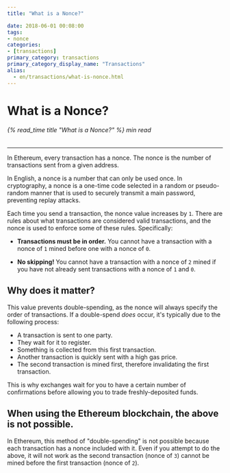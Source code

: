 ```yaml
---
title: "What is a Nonce?"

date: 2018-06-01 00:08:00
tags:
- nonce
categories:
- [transactions]
primary_category: transactions
primary_category_display_name: "Transactions"
alias:
  - en/transactions/what-is-nonce.html
---
```


# **What is a Nonce?**

###### {% read_time title "What is a Nonce?" %} min read

* * *

In Ethereum, every transaction has a nonce. The nonce is the number of transactions sent from a given address.

In English, a nonce is a number that can only be used once. In cryptography, a nonce is a one-time code selected in a random or pseudo-random manner that is used to securely transmit a main password, preventing replay attacks.

Each time you send a transaction, the nonce value increases by `1`. There are rules about what transactions are considered valid transactions, and the nonce is used to enforce some of these rules. Specifically:

-   **Transactions must be in order.** You cannot have a transaction with a nonce of `1` mined before one with a nonce of `0`.

-   **No skipping!** You cannot have a transaction with a nonce of `2` mined if you have not already sent transactions with a nonce of `1` and `0`.

## **Why does it matter?**

This value prevents double-spending, as the nonce will always specify the order of transactions. If a double-spend _does_ occur, it's typically due to the following process:

-   A transaction is sent to one party.
-   They wait for it to register.
-   Something is collected from this first transaction.
-   Another transaction is quickly sent with a high gas price.
-   The second transaction is mined first, therefore invalidating the first transaction.

This is why exchanges wait for you to have a certain number of confirmations before allowing you to trade freshly-deposited funds.

## **When using the Ethereum blockchain, the above is not possible.**

In Ethereum, this method of "double-spending" is not possible because each transaction has a nonce included with it. Even if you attempt to do the above, it will not work as the second transaction (nonce of `3`) cannot be mined before the first transaction (nonce of `2`).
